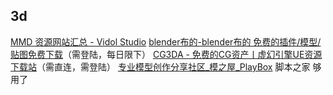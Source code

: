 ## 3d
[MMD 资源网站汇总 - Vidol Studio](https://docs.vidol.chat/cn/dance-manual/resources)
[blender布的-blender布的 免费的插件/模型/贴图免费下载](https://blenderco.cn/)（需登陆，每日限下）
[CG3DA - 免费的CG资产丨虚幻引擎UE资源下载站](https://www.cg3da.com/)（需直连，需登陆）
[专业模型创作分享社区_模之屋_PlayBox](https://www.aplaybox.com/)
脚本之家
够用了
